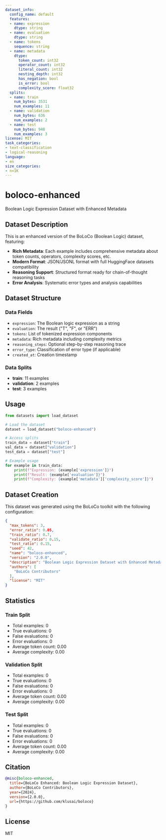 ```yaml
---
dataset_info:
  config_name: default
  features:
  - name: expression
    dtype: string
  - name: evaluation
    dtype: string
  - name: tokens
    sequence: string
  - name: metadata
    dtype:
      token_count: int32
      operator_count: int32
      literal_count: int32
      nesting_depth: int32
      has_negation: bool
      is_error: bool
      complexity_score: float32
  splits:
  - name: train
    num_bytes: 3531
    num_examples: 11
  - name: validation
    num_bytes: 636
    num_examples: 2
  - name: test
    num_bytes: 948
    num_examples: 3
license: MIT
task_categories:
- text-classification
- logical-reasoning
language:
- en
size_categories:
- n<1K
---
```


# boloco-enhanced

Boolean Logic Expression Dataset with Enhanced Metadata

## Dataset Description

This is an enhanced version of the BoLoCo (Boolean Logic) dataset, featuring:

- **Rich Metadata**: Each example includes comprehensive metadata about token counts, operators, complexity scores, etc.
- **Modern Format**: JSON/JSONL format with full HuggingFace datasets compatibility
- **Reasoning Support**: Structured format ready for chain-of-thought reasoning tasks
- **Error Analysis**: Systematic error types and analysis capabilities

## Dataset Structure

### Data Fields

- `expression`: The Boolean logic expression as a string
- `evaluation`: The result ("T", "F", or "ERR")
- `tokens`: List of tokenized expression components
- `metadata`: Rich metadata including complexity metrics
- `reasoning_steps`: Optional step-by-step reasoning trace
- `error_type`: Classification of error type (if applicable)
- `created_at`: Creation timestamp

### Data Splits

- **train**: 11 examples
- **validation**: 2 examples
- **test**: 3 examples

## Usage

```python
from datasets import load_dataset

# Load the dataset
dataset = load_dataset("boloco-enhanced")

# Access splits
train_data = dataset["train"]
val_data = dataset["validation"] 
test_data = dataset["test"]

# Example usage
for example in train_data:
    print(f"Expression: {example['expression']}")
    print(f"Result: {example['evaluation']}")
    print(f"Complexity: {example['metadata']['complexity_score']}")
```

## Dataset Creation

This dataset was generated using the BoLoCo toolkit with the following configuration:

```json
{
  "max_tokens": 3,
  "error_ratio": 0.05,
  "train_ratio": 0.7,
  "validate_ratio": 0.15,
  "test_ratio": 0.15,
  "seed": 42,
  "name": "boloco-enhanced",
  "version": "2.0.0",
  "description": "Boolean Logic Expression Dataset with Enhanced Metadata",
  "authors": [
    "BoLoCo Contributors"
  ],
  "license": "MIT"
}
```

## Statistics

### Train Split
- Total examples: 0
- True evaluations: 0
- False evaluations: 0
- Error evaluations: 0
- Average token count: 0.00
- Average complexity: 0.00

### Validation Split
- Total examples: 0
- True evaluations: 0
- False evaluations: 0
- Error evaluations: 0
- Average token count: 0.00
- Average complexity: 0.00

### Test Split
- Total examples: 0
- True evaluations: 0
- False evaluations: 0
- Error evaluations: 0
- Average token count: 0.00
- Average complexity: 0.00


## Citation

```bibtex
@misc{boloco-enhanced,
  title={BoLoCo Enhanced: Boolean Logic Expression Dataset},
  author={BoLoCo Contributors},
  year={2024},
  version={2.0.0},
  url={https://github.com/klusai/boloco}
}
```

## License

MIT
